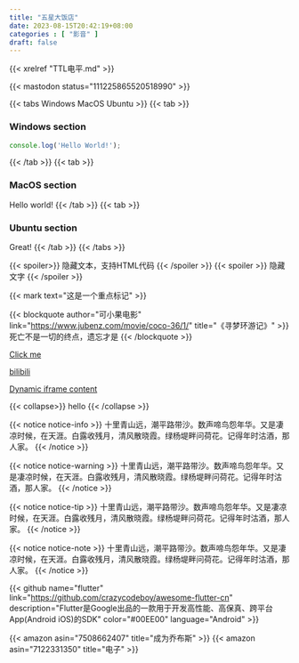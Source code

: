 ```yaml
---
title: "五星大饭店"
date: 2023-08-15T20:42:19+08:00
categories : [ "影音" ]
draft: false
---
```


{{< xrelref "TTL电平.md"  >}}

{{< mastodon status="111225865520518990" >}}


{{< tabs Windows MacOS Ubuntu >}}
  {{< tab >}}

  ### Windows section

  ```javascript
  console.log('Hello World!');
  ```

  {{< /tab >}}
  {{< tab >}}

  ### MacOS section

  Hello world!
  {{< /tab >}}
  {{< tab >}}

  ### Ubuntu section

  Great!
  {{< /tab >}}
{{< /tabs >}}

{{< spoiler>}} 隐藏文本，支持HTML代码 {{< /spoiler >}}
{{< spoiler >}} 隐藏文字 {{< /spoiler >}} 

{{< mark text="这是一个重点标记" >}}

{{< blockquote author="可小果电影" link="https://www.jubenz.com/movie/coco-36/1/" title="《寻梦环游记》" >}}
死亡不是一切的终点，遗忘才是
{{< /blockquote >}}

<a href="https://www.w3schools.com/html/mov_bbb.mp4" data-fancybox="video-gallery">Click me</a>

<a href="//player.bilibili.com/player.html?aid=873583470&bvid=BV19K4y1c7Bt&cid=1268396510&p=1"
	data-fancybox data-type="iframe" data-width="1000" data-height="1000">
  bilibili
</a>

<a href="data:text/html,<p>Some HTML</p>" data-fancybox data-type="iframe">
  Dynamic iframe content
</a>

{{< collapse>}}
hello
{{< /collapse >}}

<script>!function(r,u,m,b,l,e){r._Rumble=b,r[b]||(r[b]=function(){(r[b]._=r[b]._||[]).push(arguments);if(r[b]._.length==1){l=u.createElement(m),e=u.getElementsByTagName(m)[0],l.async=1,l.src="https://rumble.com/embedJS/u2ts6kg"+(arguments[1].video?'.'+arguments[1].video:'')+"/?url="+encodeURIComponent(location.href)+"&args="+encodeURIComponent(JSON.stringify([].slice.apply(arguments))),e.parentNode.insertBefore(l,e)}})}(window, document, "script", "Rumble");
</script>
<div id="rumble_v3fpl1u"></div>
<script>
Rumble("play", {"video":"v3fpl1u","div":"rumble_v3fpl1u"});
</script>

{{< notice notice-info >}}
十里青山远，潮平路带沙。数声啼鸟怨年华。又是凄凉时候，在天涯。白露收残月，清风散晓霞。绿杨堤畔问荷花。记得年时沽酒，那人家。
{{< /notice >}}

{{< notice notice-warning >}}
十里青山远，潮平路带沙。数声啼鸟怨年华。又是凄凉时候，在天涯。白露收残月，清风散晓霞。绿杨堤畔问荷花。记得年时沽酒，那人家。
{{< /notice >}}

{{< notice notice-tip >}}
十里青山远，潮平路带沙。数声啼鸟怨年华。又是凄凉时候，在天涯。白露收残月，清风散晓霞。绿杨堤畔问荷花。记得年时沽酒，那人家。
{{< /notice >}}

{{< notice notice-note >}}
十里青山远，潮平路带沙。数声啼鸟怨年华。又是凄凉时候，在天涯。白露收残月，清风散晓霞。绿杨堤畔问荷花。记得年时沽酒，那人家。
{{< /notice >}}

{{< github name="flutter" link="https://github.com/crazycodeboy/awesome-flutter-cn" description="Flutter是Google出品的一款用于开发高性能、高保真、跨平台App(Android iOS)的SDK" color="#00EE00" language="Android" >}}

{{< amazon asin="7508662407" title="成为乔布斯" >}} {{< amazon asin="7122331350" title="电子" >}}
